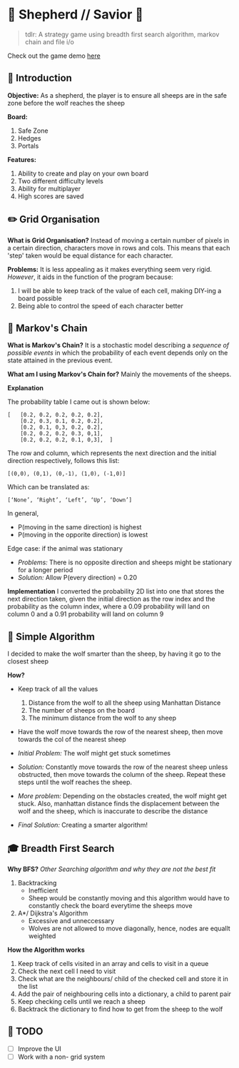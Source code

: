 # :sheep: Shepherd // Savior :sheep:
> tdlr: A strategy game using breadth first search algorithm, markov chain and file i/o

Check out the game demo [here](https://youtu.be/B1rUa_udPgs)

## :rocket: Introduction

**Objective:** 
As a shepherd, the player is to ensure all sheeps are in the safe zone before the wolf reaches the sheep

**Board:** 
1. Safe Zone 
2. Hedges 
3. Portals

**Features:**
1. Ability to create and play on your own board
2. Two different difficulty levels
3. Ability for multiplayer
4. High scores are saved

## :pencil2: Grid Organisation

**What is Grid Organisation?**
Instead of moving a certain number of pixels in a certain direction, characters move in rows and cols. This means that each 'step' taken would be equal distance for each character.

**Problems:**
It is less appealing as it makes everything seem very rigid. 
*However*, it aids in the function of the program because:
1. I will be able to keep track of the value of each cell, making DIY-ing a board possible
2. Being able to control the speed of each character better

## :memo: Markov's Chain

**What is Markov's Chain?**
It is a stochastic model describing a *sequence of possible events* in which the probability of each event depends only on the state attained in the previous event.

**What am I using Markov's Chain for?**
Mainly the movements of the sheeps.

**Explanation**

The probability table I came out is shown below:

```
[	[0.2, 0.2, 0.2, 0.2, 0.2],
	[0.2, 0.3, 0.1, 0.2, 0.2],
	[0.2, 0.1, 0,3, 0.2, 0.2],
	[0.2, 0.2, 0.2, 0.3, 0,1],
	[0.2, 0.2, 0.2, 0.1, 0,3],	]
```

The row and column, which represents the next direction and the initial direction respectively, follows this list:
```
[(0,0), (0,1), (0,-1), (1,0), (-1,0)]
```

Which can be translated as:
```
[‘None’, ‘Right’, ‘Left’, ‘Up’, ‘Down’]
```

In general,
- P(moving in the same direction) is highest
- P(moving in the opporite direction) is lowest

Edge case: if the animal was stationary
- *Problems:* There is no opposite direction and sheeps might be stationary for a longer period
- *Solution:* Allow P(every direction) = 0.20

**Implementation**
I converted the probability 2D list into one that stores the next direction taken, given the initial direction as the row index and the probability as the column index, where a 0.09 probability will land on column 0 and a 0.91 probability will land on column 9

## :book: Simple Algorithm

I decided to make the wolf smarter than the sheep, by having it go to the closest sheep

**How?**
- Keep track of all the values
  1. Distance from the wolf to all the sheep using Manhattan Distance
  2. The number of sheeps on the board
  3. The minimum distance from the wolf to any sheep
- Have the wolf move towards the row of the nearest sheep, then move towards the col of the nearest sheep

- *Initial Problem:* The wolf might get stuck sometimes
- *Solution:* Constantly move towards the row of the nearest sheep unless obstructed, then move towards the column of the sheep. Repeat these steps until the wolf reaches the sheep.

- *More problem:* Depending on the obstacles created, the wolf might get stuck. Also, manhattan distance finds the displacement between the wolf and the sheep, which is inaccurate to describe the distance
- *Final Solution:* Creating a smarter algorithm!

## :mortar_board: Breadth First Search

**Why BFS?**
*Other Searching algorithm and why they are not the best fit*
1. Backtracking
    - Inefficient
    - Sheep would be constantly moving and this algorithm would have to constantly check the board everytime the sheeps move
2. A*/ Dijkstra's Algorithm
    - Excessive and unneccessary
    - Wolves are not allowed to move diagonally, hence, nodes are equallt weighted

**How the Algorithm works**
1. Keep track of cells visited in an array and cells to visit in a queue
2. Check the next cell I need to visit
3. Check what are the neighbours/ child of the checked cell and store it in the list
4. Add the pair of neighbouring cells into a dictionary, a child to parent pair
5. Keep checking cells until we reach a sheep
6. Backtrack the dictionary to find how to get from the sheep to the wolf

## :vertical_traffic_light: TODO

- [ ] Improve the UI
- [ ] Work with a non- grid system

